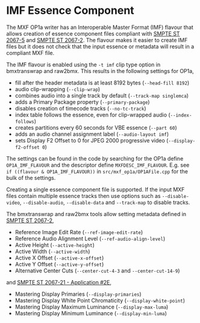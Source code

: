 # IMF Essence Component

The MXF OP1a writer has an Interoperable Master Format (IMF) flavour that allows creation of essence component files compliant with [SMPTE ST 2067-5](https://ieeexplore.ieee.org/document/9099734) and [SMPTE ST 2067-2](https://ieeexplore.ieee.org/document/9097478). The flavour makes it easier to create IMF files but it does not check that the input essence or metadata will result in a compliant MXF file.

The IMF flavour is enabled using the `-t imf` clip type option in bmxtranswrap and raw2bmx. This results in the following settings for OP1a,
* fill after the header metadata is at least 8192 bytes (`--head-fill 8192`)
* audio clip-wrapping (`--clip-wrap`)
* combines audio into a single track by default (`--track-map singlemca`)
* adds a Primary Package property (`--primary-package`)
* disables creation of timecode tracks (`--no-tc-track`)
* index table follows the essence, even for clip-wrapped audio (`--index-follows`)
* creates partitions every 60 seconds for VBE essence (`--part 60`)
* adds an audio channel assignment label (`--audio-layout imf`)
* sets Display F2 Offset to 0 for JPEG 2000 progressive video (`--display-f2-offset 0`)

The settings can be found in the code by searching for the OP1a define `OP1A_IMF_FLAVOUR` and the descriptor define `MXFDESC_IMF_FLAVOUR`. E.g. see `if ((flavour & OP1A_IMF_FLAVOUR))` in `src/mxf_op1a/OP1AFile.cpp` for the bulk of the settings.

Creating a single essence component file is supported. If the input MXF files contain multiple essence tracks then use options such as `--disable-video`, `--disable-audio`, `--disable-data` and `--track-map` to disable tracks.

The bmxtranswrap and raw2bmx tools allow setting metadata defined in [SMPTE ST 2067-2](https://ieeexplore.ieee.org/document/9097478),
* Reference Image Edit Rate (`--ref-image-edit-rate`)
* Reference Audio Alignment Level (`--ref-audio-align-level`)
* Active Height (`--active-height`)
* Active Width (`--active-width`)
* Active X Offset (`--active-x-offset`)
* Active Y Offset (`--active-y-offset`)
* Alternative Center Cuts (`--center-cut-4-3` and `--center-cut-14-9`)

and [SMPTE ST 2067-21 - Application #2E](https://ieeexplore.ieee.org/document/9097487),
* Mastering Display Primaries (`--display-primaries`)
* Mastering Display White Point Chromaticity (`--display-white-point`)
* Mastering Display Maximum Luminance (`--display-max-luma`)
* Mastering Display Minimum Luminance (`--display-min-luma`)
